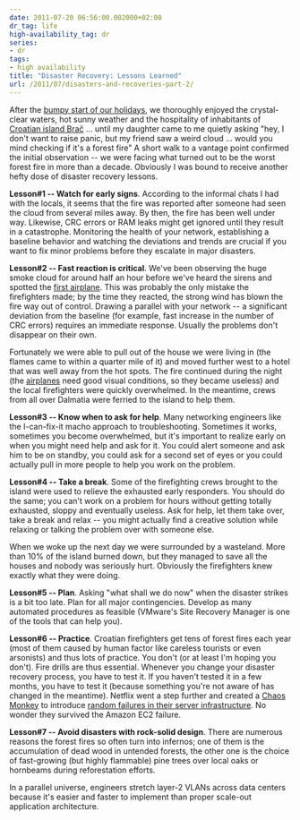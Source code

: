 ```yaml
---
date: 2011-07-20 06:56:00.002000+02:00
dr_tag: life
high-availability_tag: dr
series:
- dr
tags:
- high availability
title: "Disaster Recovery: Lessons Learned"
url: /2011/07/disasters-and-recoveries-part-2/
---
```

After the [bumpy start of our holidays](/2011/07/disasters-happen-its-recovery-that/), we thoroughly enjoyed the crystal-clear waters, hot sunny weather and the hospitality of inhabitants of [Croatian island Brač](http://en.wikipedia.org/wiki/Bra%C4%8D) \... until my daughter came to me quietly asking "hey, I don't want to raise panic, but my friend saw a weird cloud \... would you mind checking if it's a forest fire" A short walk to a vantage point confirmed the initial observation -- we were facing what turned out to be the worst forest fire in more than a decade. Obviously I was bound to receive another hefty dose of disaster recovery lessons.
<!--more-->
**Lesson#1 -- Watch for early signs**. According to the informal chats I had with the locals, it seems that the fire was reported after someone had seen the cloud from several miles away. By then, the fire has been well under way. Likewise, CRC errors or RAM leaks might get ignored until they result in a catastrophe. Monitoring the health of your network, establishing a baseline behavior and watching the deviations and trends are crucial if you want to fix minor problems before they escalate in major disasters.

**Lesson#2 -- Fast reaction is critical**. We've been observing the huge smoke cloud for around half an hour before we've heard the sirens and spotted the [first airplane](http://en.wikipedia.org/wiki/Air_Tractor_AT-802). This was probably the only mistake the firefighters made; by the time they reacted, the strong wind has blown the fire way out of control. Drawing a parallel with your network -- a significant deviation from the baseline (for example, fast increase in the number of CRC errors) requires an immediate response. Usually the problems don't disappear on their own.

Fortunately we were able to pull out of the house we were living in (the flames came to within a quarter mile of it) and moved further west to a hotel that was well away from the hot spots. The fire continued during the night (the [airplanes](http://en.wikipedia.org/wiki/Canadair_CL-415) need good visual conditions, so they became useless) and the local firefighters were quickly overwhelmed. In the meantime, crews from all over Dalmatia were ferried to the island to help them.

**Lesson#3 -- Know when to ask for help**. Many networking engineers like the I-can-fix-it macho approach to troubleshooting. Sometimes it works, sometimes you become overwhelmed, but it's important to realize early on when you might need help and ask for it. You could alert someone and ask him to be on standby, you could ask for a second set of eyes or you could actually pull in more people to help you work on the problem.

**Lesson#4 -- Take a break**. Some of the firefighting crews brought to the island were used to relieve the exhausted early responders. You should do the same; you can't work on a problem for hours without getting totally exhausted, sloppy and eventually useless. Ask for help, let them take over, take a break and relax -- you might actually find a creative solution while relaxing or talking the problem over with someone else.

When we woke up the next day we were surrounded by a wasteland. More than 10% of the island burned down, but they managed to save all the houses and nobody was seriously hurt. Obviously the firefighters knew exactly what they were doing.

**Lesson#5 -- Plan**. Asking "what shall we do now" when the disaster strikes is a bit too late. Plan for all major contingencies. Develop as many automated procedures as feasible (VMware's Site Recovery Manager is one of the tools that can help you).

**Lesson#6 -- Practice**. Croatian firefighters get tens of forest fires each year (most of them caused by human factor like careless tourists or even arsonists) and thus lots of practice. You don't (or at least I'm hoping you don't). Fire drills are thus essential. Whenever you change your disaster recovery process, you have to test it. If you haven't tested it in a few months, you have to test it (because something you're not aware of has changed in the meantime). Netflix went a step further and created a [Chaos Monkey](http://techblog.netflix.com/2010/12/5-lessons-weve-learned-using-aws.html) to introduce [random failures in their server infrastructure](http://www.codinghorror.com/blog/2011/04/working-with-the-chaos-monkey.html). No wonder they survived the Amazon EC2 failure.

**Lesson#7 -- Avoid disasters with rock-solid design**. There are numerous reasons the forest fires so often turn into infernos; one of them is the accumulation of dead wood in untended forests, the other one is the choice of fast-growing (but highly flammable) pine trees over local oaks or hornbeams during reforestation efforts.

In a parallel universe, engineers stretch layer-2 VLANs across data centers because it's easier and faster to implement than proper scale-out application architecture.
